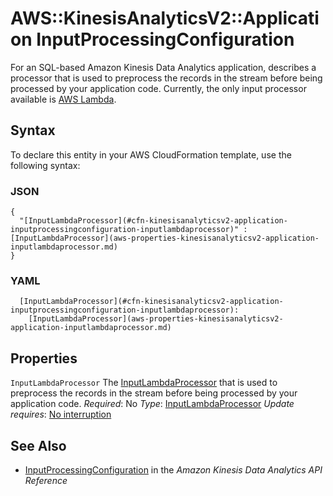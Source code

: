 # AWS::KinesisAnalyticsV2::Application InputProcessingConfiguration<a name="aws-properties-kinesisanalyticsv2-application-inputprocessingconfiguration"></a>

For an SQL\-based Amazon Kinesis Data Analytics application, describes a processor that is used to preprocess the records in the stream before being processed by your application code\. Currently, the only input processor available is [AWS Lambda](https://docs.aws.amazon.com/lambda/)\.

## Syntax<a name="aws-properties-kinesisanalyticsv2-application-inputprocessingconfiguration-syntax"></a>

To declare this entity in your AWS CloudFormation template, use the following syntax:

### JSON<a name="aws-properties-kinesisanalyticsv2-application-inputprocessingconfiguration-syntax.json"></a>

```
{
  "[InputLambdaProcessor](#cfn-kinesisanalyticsv2-application-inputprocessingconfiguration-inputlambdaprocessor)" : [InputLambdaProcessor](aws-properties-kinesisanalyticsv2-application-inputlambdaprocessor.md)
}
```

### YAML<a name="aws-properties-kinesisanalyticsv2-application-inputprocessingconfiguration-syntax.yaml"></a>

```
  [InputLambdaProcessor](#cfn-kinesisanalyticsv2-application-inputprocessingconfiguration-inputlambdaprocessor):
    [InputLambdaProcessor](aws-properties-kinesisanalyticsv2-application-inputlambdaprocessor.md)
```

## Properties<a name="aws-properties-kinesisanalyticsv2-application-inputprocessingconfiguration-properties"></a>

`InputLambdaProcessor`  <a name="cfn-kinesisanalyticsv2-application-inputprocessingconfiguration-inputlambdaprocessor"></a>
The [InputLambdaProcessor](https://docs.aws.amazon.com/kinesisanalytics/latest/apiv2/API_InputLambdaProcessor.html) that is used to preprocess the records in the stream before being processed by your application code\.
*Required*: No
*Type*: [InputLambdaProcessor](aws-properties-kinesisanalyticsv2-application-inputlambdaprocessor.md)
*Update requires*: [No interruption](https://docs.aws.amazon.com/AWSCloudFormation/latest/UserGuide/using-cfn-updating-stacks-update-behaviors.html#update-no-interrupt)

## See Also<a name="aws-properties-kinesisanalyticsv2-application-inputprocessingconfiguration--seealso"></a>
+  [InputProcessingConfiguration](https://docs.aws.amazon.com/kinesisanalytics/latest/apiv2/API_InputProcessingConfiguration.html) in the *Amazon Kinesis Data Analytics API Reference*
